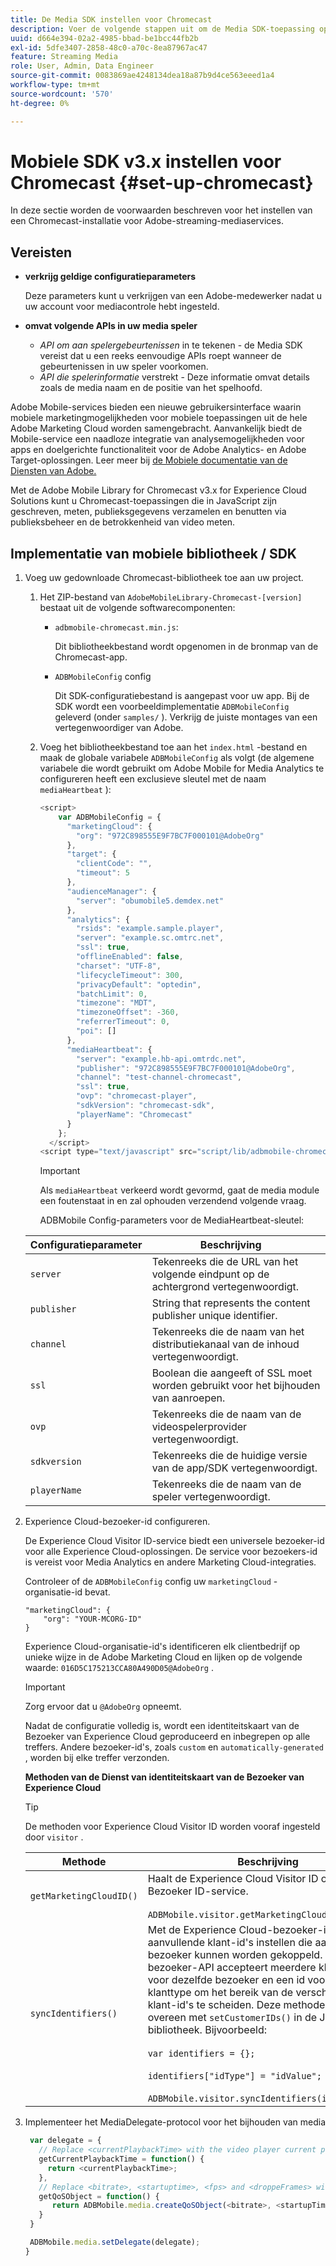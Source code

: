 ```yaml
---
title: De Media SDK instellen voor Chromecast
description: Voer de volgende stappen uit om de Media SDK-toepassing op Chromecast in te stellen.
uuid: d664e394-02a2-4985-bbad-be1bcc44fb2b
exl-id: 5dfe3407-2858-48c0-a70c-8ea87967ac47
feature: Streaming Media
role: User, Admin, Data Engineer
source-git-commit: 0083869ae4248134dea18a87b9d4ce563eeed1a4
workflow-type: tm+mt
source-wordcount: '570'
ht-degree: 0%

---
```


# Mobiele SDK v3.x instellen voor Chromecast {#set-up-chromecast}

In deze sectie worden de voorwaarden beschreven voor het instellen van een Chromecast-installatie voor Adobe-streaming-mediaservices.

## Vereisten

* **verkrijg geldige configuratieparameters**

  Deze parameters kunt u verkrijgen van een Adobe-medewerker nadat u uw account voor mediacontrole hebt ingesteld.
* **omvat volgende APIs in uw media speler**

   * *API om aan spelergebeurtenissen* in te tekenen - de Media SDK vereist dat u een reeks eenvoudige APIs roept wanneer de gebeurtenissen in uw speler voorkomen.
   * *API die spelerinformatie* verstrekt - Deze informatie omvat details zoals de media naam en de positie van het spelhoofd.

Adobe Mobile-services bieden een nieuwe gebruikersinterface waarin mobiele marketingmogelijkheden voor mobiele toepassingen uit de hele Adobe Marketing Cloud worden samengebracht. Aanvankelijk biedt de Mobile-service een naadloze integratie van analysemogelijkheden voor apps en doelgerichte functionaliteit voor de Adobe Analytics- en Adobe Target-oplossingen. Leer meer bij [ de Mobiele documentatie van de Diensten van Adobe.](https://experienceleague.adobe.com/docs/mobile-services/using/home.html?lang=nl-NL)

Met de Adobe Mobile Library for Chromecast v3.x for Experience Cloud Solutions kunt u Chromecast-toepassingen die in JavaScript zijn geschreven, meten, publieksgegevens verzamelen en benutten via publieksbeheer en de betrokkenheid van video meten.

## Implementatie van mobiele bibliotheek / SDK

1. Voeg uw gedownloade Chromecast-bibliotheek toe aan uw project.

   1. Het ZIP-bestand van `AdobeMobileLibrary-Chromecast-[version]` bestaat uit de volgende softwarecomponenten:

      * `adbmobile-chromecast.min.js`:

        Dit bibliotheekbestand wordt opgenomen in de bronmap van de Chromecast-app.

      * `ADBMobileConfig` config

        Dit SDK-configuratiebestand is aangepast voor uw app. Bij de SDK wordt een voorbeeldimplementatie `ADBMobileConfig` geleverd (onder `samples/` ). Verkrijg de juiste montages van een vertegenwoordiger van Adobe.

   1. Voeg het bibliotheekbestand toe aan het `index.html` -bestand en maak de globale variabele `ADBMobileConfig` als volgt (de algemene variabele die wordt gebruikt om Adobe Mobile for Media Analytics te configureren heeft een exclusieve sleutel met de naam `mediaHeartbeat` ):

      ```js
      <script>
          var ADBMobileConfig = {
            "marketingCloud": {
              "org": "972C898555E9F7BC7F000101@AdobeOrg"
            },
            "target": {
              "clientCode": "",
              "timeout": 5
            },
            "audienceManager": {
              "server": "obumobile5.demdex.net"
            },
            "analytics": {
              "rsids": "example.sample.player",
              "server": "example.sc.omtrc.net",
              "ssl": true,
              "offlineEnabled": false,
              "charset": "UTF-8",
              "lifecycleTimeout": 300,
              "privacyDefault": "optedin",
              "batchLimit": 0,
              "timezone": "MDT",
              "timezoneOffset": -360,
              "referrerTimeout": 0,
              "poi": []
            },
            "mediaHeartbeat": {
              "server": "example.hb-api.omtrdc.net",
              "publisher": "972C898555E9F7BC7F000101@AdobeOrg",
              "channel": "test-channel-chromecast",
              "ssl": true,
              "ovp": "chromecast-player",
              "sdkVersion": "chromecast-sdk",
              "playerName": "Chromecast"
            }
          };
        </script>
      <script type="text/javascript" src="script/lib/adbmobile-chromecast.min.js"></script>
      ```

      >[!IMPORTANT]
      >
      >Als `mediaHeartbeat` verkeerd wordt gevormd, gaat de media module een foutenstaat in en zal ophouden verzendend volgende vraag.

      ADBMobile Config-parameters voor de MediaHeartbeat-sleutel:

   | Configuratieparameter | Beschrijving     |
   | --- | --- |
   | `server` | Tekenreeks die de URL van het volgende eindpunt op de achtergrond vertegenwoordigt. |
   | `publisher` | String that represents the content publisher unique identifier. |
   | `channel` | Tekenreeks die de naam van het distributiekanaal van de inhoud vertegenwoordigt. |
   | `ssl` | Boolean die aangeeft of SSL moet worden gebruikt voor het bijhouden van aanroepen. |
   | `ovp` | Tekenreeks die de naam van de videospelerprovider vertegenwoordigt. |
   | `sdkversion` | Tekenreeks die de huidige versie van de app/SDK vertegenwoordigt. |
   | `playerName` | Tekenreeks die de naam van de speler vertegenwoordigt. |


1. Experience Cloud-bezoeker-id configureren.

   De Experience Cloud Visitor ID-service biedt een universele bezoeker-id voor alle Experience Cloud-oplossingen. De service voor bezoekers-id is vereist voor Media Analytics en andere Marketing Cloud-integraties.

   Controleer of de `ADBMobileConfig` config uw `marketingCloud` -organisatie-id bevat.

   ```
   "marketingCloud": {
       "org": "YOUR-MCORG-ID"
   }
   ```

   Experience Cloud-organisatie-id&#39;s identificeren elk clientbedrijf op unieke wijze in de Adobe Marketing Cloud en lijken op de volgende waarde: `016D5C175213CCA80A490D05@AdobeOrg` .

   >[!IMPORTANT]
   >
   >Zorg ervoor dat u `@AdobeOrg` opneemt.

   Nadat de configuratie volledig is, wordt een identiteitskaart van de Bezoeker van Experience Cloud geproduceerd en inbegrepen op alle treffers. Andere bezoeker-id&#39;s, zoals `custom` en `automatically-generated` , worden bij elke treffer verzonden.

   **Methoden van de Dienst van identiteitskaart van de Bezoeker van Experience Cloud**

   >[!TIP]
   >
   >De methoden voor Experience Cloud Visitor ID worden vooraf ingesteld door `visitor` .

   | Methode | Beschrijving |
   | --- | --- |
   | `getMarketingCloudID()` | Haalt de Experience Cloud Visitor ID op van de Bezoeker ID-service.  <br/><br/>`ADBMobile.visitor.getMarketingCloudID();` |
   | `syncIdentifiers()` | Met de Experience Cloud-bezoeker-id kunt u aanvullende klant-id&#39;s instellen die aan elke bezoeker kunnen worden gekoppeld. De bezoeker-API accepteert meerdere klant-id&#39;s voor dezelfde bezoeker en een id voor het klanttype om het bereik van de verschillende klant-id&#39;s te scheiden. Deze methode komt overeen met `setCustomerIDs()` in de JavaScript-bibliotheek.  Bijvoorbeeld: <br/><br/>`var identifiers = {};` <br/><br/>`identifiers["idType"] = "idValue";` <br/><br/>`ADBMobile.visitor.syncIdentifiers(identifiers);` |

1. Implementeer het MediaDelegate-protocol voor het bijhouden van media

   ```js
    var delegate = {
      // Replace <currentPlaybackTime> with the video player current playback time
      getCurrentPlaybackTime = function() {
        return <currentPlaybackTime>;
      },
      // Replace <bitrate>, <startuptime>, <fps> and <droppeFrames> with the current playback QoS values.
      getQoSObject = function() {
         return ADBMobile.media.createQoSObject(<bitrate>, <startupTime>, <fps>, <droppedFrames>);
      }
    }
   
    ADBMobile.media.setDelegate(delegate);
   }
   ```

<!--   **Postbacks -** For more information about configuring postbacks, see [Configure Postbacks.](https://experienceleague.adobe.com/docs/mobile-services/using/manage-app-settings-ug/configuring-app/signals.html?lang=nl-NL) -->
